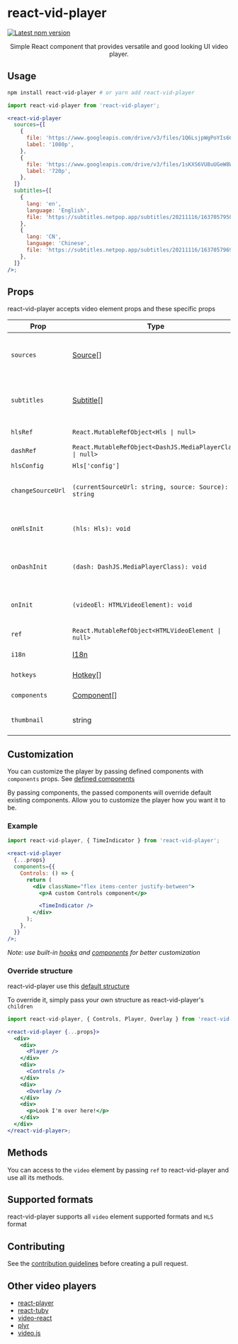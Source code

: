 # react-vid-player

<a href='https://www.npmjs.com/package/react-vid-player'>
  <img src='https://img.shields.io/npm/v/react-vid-player.svg' alt='Latest npm version'>
</a>

<p align='center'>
  Simple React component that provides versatile and good looking UI video player.
</p>

## Usage

```bash
npm install react-vid-player # or yarn add react-vid-player
```

```jsx
import react-vid-player from 'react-vid-player';

<react-vid-player
  sources={[
    {
      file: 'https://www.googleapis.com/drive/v3/files/1Q6LsjpWgPoYIs6GaD8G6lNZRM2-VJXAY?alt=media&key=AIzaSyCFwU3MAtwS2TgPPEObV-hDXexH83ae1Fs',
      label: '1080p',
    },
    {
      file: 'https://www.googleapis.com/drive/v3/files/1sKXS6VU8uUGeW8WPKDp2dXxwAJ96Tk9c?alt=media&key=AIzaSyCFwU3MAtwS2TgPPEObV-hDXexH83ae1Fs',
      label: '720p',
    },
  ]}
  subtitles={[
    {
      lang: 'en',
      language: 'English',
      file: 'https://subtitles.netpop.app/subtitles/20211116/1637057950304_国王排名 2_英语.srt',
    },
    {
      lang: 'CN',
      language: 'Chinese',
      file: 'https://subtitles.netpop.app/subtitles/20211116/1637057969656_国王排名 2_越南语.srt',
    },
  ]}
/>;
```


## Props

react-vid-player accepts video element props and these specific props

| Prop              | Type                                                                                                   | Description                                                 | Default                                                                                                         | Required |
| ----------------- | ------------------------------------------------------------------------------------------------------ | ----------------------------------------------------------- | --------------------------------------------------------------------------------------------------------------- | -------- |
| `sources`         | [Source](https://github.com/asadbek064/react-vid-player/blob/main/src/types/types.ts#L1)[]                     | An array of sources contain `file`, `label` and `type`      | `null`                                                                                                          | `true`   |
| `subtitles`       | [Subtitle](https://github.com/asadbek064/react-vid-player/blob/main/src/types/types.ts#L6)[]                   | An array of subtitles contain `file`, `lang` and `language` | `null`                                                                                                          | `false`  |
| `hlsRef`          | `React.MutableRefObject<Hls \| null>`                                                                  | `hls.js` instance ref                                       | `React.createRef()`                                                                                             | `false`  |
| `dashRef`         | `React.MutableRefObject<DashJS.MediaPlayerClass \| null>`                                              | `dashjs` instance ref                                       | `React.createRef()`                                                                                             | `false`  |
| `hlsConfig`       | `Hls['config']`                                                                                        | `hls.js` config                                             | `{}`                                                                                                            | `false`  |
| `changeSourceUrl` | `(currentSourceUrl: string, source: Source): string`                                                   | A function that modify given source url (`hls` only)        | `() => null`                                                                                                    | `false`  |
| `onHlsInit`       | `(hls: Hls): void`                                                                                     | A function that called after hls.js initialization          | `() => null`                                                                                                    | `false`  |
| `onDashInit`      | `(dash: DashJS.MediaPlayerClass): void`                                                                | A function that called after dashjs initialization          | `() => null`                                                                                                    | `false`  |
| `onInit`          | `(videoEl: HTMLVideoElement): void`                                                                    | A function that called after video initialization           | `() => null`                                                                                                    | `false`  |
| `ref`             | `React.MutableRefObject<HTMLVideoElement \| null>`                                                     | `video` element ref                                         | `null`                                                                                                          | `false`  |
| `i18n`            | [I18n](https://github.com/asadbek064/react-vid-player/blob/main/src/contexts/VideoPropsContext.tsx#L41)        | Translations                                                | [Default Translations](https://github.com/asadbek064/react-vid-player/blob/main/src/contexts/VideoPropsContext.tsx#L69) | `false`  |
| `hotkeys`         | [Hotkey](https://github.com/asadbek064/react-vid-player/blob/main/src/types/types.ts#L25)[]                    | Hotkeys (shortcuts)                                         | [Default Hotkeys](https://github.com/asadbek064/react-vid-player/blob/main/src/contexts/VideoPropsContext.tsx#L99)      | `false`  |
| `components`      | [Component](https://github.com/asadbek064/react-vid-player/blob/main/src/contexts/VideoPropsContext.tsx#L99)[] | See [Customization](#customization)                         | [Default components](https://github.com/asadbek064/react-vid-player/blob/main/src/contexts/VideoPropsContext.tsx#L46)   | `false`  |
| `thumbnail`       | string                                                                                                 | Thumbnails on progress bar hover                            | `null`                                                                                                          | `false`  |

## Customization

You can customize the player by passing defined components with `components` props. See [defined components](https://github.com/asadbek064/react-vid-player/blob/main/src/contexts/VideoPropsContext.tsx#L46)

By passing components, the passed components will override default existing components. Allow you to customize the player how you want it to be.

### Example

```jsx
import react-vid-player, { TimeIndicator } from 'react-vid-player';

<react-vid-player
  {...props}
  components={{
    Controls: () => {
      return (
        <div className="flex items-center justify-between">
          <p>A custom Controls component</p>

          <TimeIndicator />
        </div>
      );
    },
  }}
/>;
```

_Note: use built-in [hooks](https://github.com/asadbek064/react-vid-player/tree/main/src/hooks) and [components](https://github.com/asadbek064/react-vid-player/tree/main/src/components) for better customization_

### Override structure

react-vid-player use this [default structure](https://github.com/asadbek064/react-vid-player/blob/main/src/components/DefaultUI/DefaultUI.tsx)

To override it, simply pass your own structure as react-vid-player's `children`

```jsx
import react-vid-player, { Controls, Player, Overlay } from 'react-vid-player';

<react-vid-player {...props}>
  <div>
    <div>
      <Player />
    </div>
    <div>
      <Controls />
    </div>
    <div>
      <Overlay />
    </div>
    <div>
      <p>Look I'm over here!</p>
    </div>
  </div>
</react-vid-player>;
```

## Methods

You can access to the `video` element by passing `ref` to react-vid-player and use all its methods.

## Supported formats

react-vid-player supports all `video` element supported formats and `HLS` format

## Contributing

See the [contribution guidelines](github.com/asadbek064/react-vid-player/blob/main/CONTRIBUTING.md) before creating a pull request.

## Other video players

- [react-player](https://github.com/CookPete/react-player)
- [react-tuby](https://github.com/napthedev/react-tuby)
- [video-react](https://github.com/video-react/video-react)
- [plyr](https://github.com/sampotts/plyr)
- [video.js](https://github.com/videojs/video.js)
